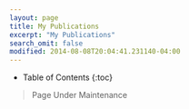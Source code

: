```yaml
---
layout: page
title: My Publications
excerpt: "My Publications"
search_omit: false
modified: 2014-08-08T20:04:41.231140-04:00
---
```

* Table of Contents
{:toc}

> Page Under Maintenance
